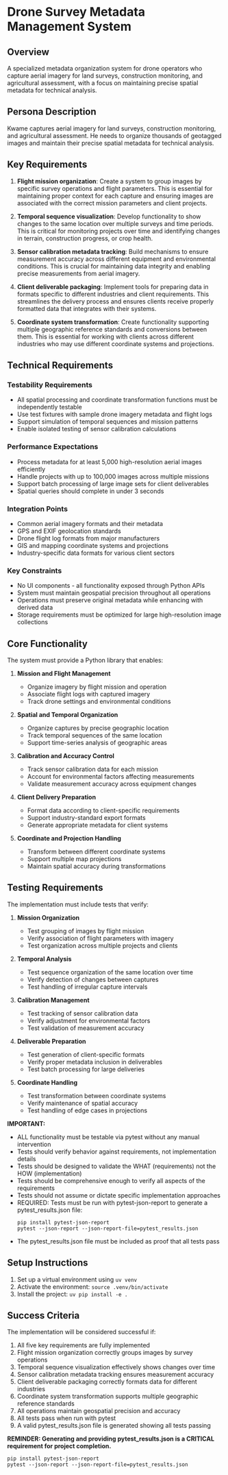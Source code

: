 # Drone Survey Metadata Management System

## Overview
A specialized metadata organization system for drone operators who capture aerial imagery for land surveys, construction monitoring, and agricultural assessment, with a focus on maintaining precise spatial metadata for technical analysis.

## Persona Description
Kwame captures aerial imagery for land surveys, construction monitoring, and agricultural assessment. He needs to organize thousands of geotagged images and maintain their precise spatial metadata for technical analysis.

## Key Requirements
1. **Flight mission organization**: Create a system to group images by specific survey operations and flight parameters. This is essential for maintaining proper context for each capture and ensuring images are associated with the correct mission parameters and client projects.

2. **Temporal sequence visualization**: Develop functionality to show changes to the same location over multiple surveys and time periods. This is critical for monitoring projects over time and identifying changes in terrain, construction progress, or crop health.

3. **Sensor calibration metadata tracking**: Build mechanisms to ensure measurement accuracy across different equipment and environmental conditions. This is crucial for maintaining data integrity and enabling precise measurements from aerial imagery.

4. **Client deliverable packaging**: Implement tools for preparing data in formats specific to different industries and client requirements. This streamlines the delivery process and ensures clients receive properly formatted data that integrates with their systems.

5. **Coordinate system transformation**: Create functionality supporting multiple geographic reference standards and conversions between them. This is essential for working with clients across different industries who may use different coordinate systems and projections.

## Technical Requirements

### Testability Requirements
- All spatial processing and coordinate transformation functions must be independently testable
- Use test fixtures with sample drone imagery metadata and flight logs
- Support simulation of temporal sequences and mission patterns
- Enable isolated testing of sensor calibration calculations

### Performance Expectations
- Process metadata for at least 5,000 high-resolution aerial images efficiently
- Handle projects with up to 100,000 images across multiple missions
- Support batch processing of large image sets for client deliverables
- Spatial queries should complete in under 3 seconds

### Integration Points
- Common aerial imagery formats and their metadata
- GPS and EXIF geolocation standards
- Drone flight log formats from major manufacturers
- GIS and mapping coordinate systems and projections
- Industry-specific data formats for various client sectors

### Key Constraints
- No UI components - all functionality exposed through Python APIs
- System must maintain geospatial precision throughout all operations
- Operations must preserve original metadata while enhancing with derived data
- Storage requirements must be optimized for large high-resolution image collections

## Core Functionality

The system must provide a Python library that enables:

1. **Mission and Flight Management**
   - Organize imagery by flight mission and operation
   - Associate flight logs with captured imagery
   - Track drone settings and environmental conditions

2. **Spatial and Temporal Organization**
   - Organize captures by precise geographic location
   - Track temporal sequences of the same location
   - Support time-series analysis of geographic areas

3. **Calibration and Accuracy Control**
   - Track sensor calibration data for each mission
   - Account for environmental factors affecting measurements
   - Validate measurement accuracy across equipment changes

4. **Client Delivery Preparation**
   - Format data according to client-specific requirements
   - Support industry-standard export formats
   - Generate appropriate metadata for client systems

5. **Coordinate and Projection Handling**
   - Transform between different coordinate systems
   - Support multiple map projections
   - Maintain spatial accuracy during transformations

## Testing Requirements

The implementation must include tests that verify:

1. **Mission Organization**
   - Test grouping of images by flight mission
   - Verify association of flight parameters with imagery
   - Test organization across multiple projects and clients

2. **Temporal Analysis**
   - Test sequence organization of the same location over time
   - Verify detection of changes between captures
   - Test handling of irregular capture intervals

3. **Calibration Management**
   - Test tracking of sensor calibration data
   - Verify adjustment for environmental factors
   - Test validation of measurement accuracy

4. **Deliverable Preparation**
   - Test generation of client-specific formats
   - Verify proper metadata inclusion in deliverables
   - Test batch processing for large deliveries

5. **Coordinate Handling**
   - Test transformation between coordinate systems
   - Verify maintenance of spatial accuracy
   - Test handling of edge cases in projections

**IMPORTANT:**
- ALL functionality must be testable via pytest without any manual intervention
- Tests should verify behavior against requirements, not implementation details
- Tests should be designed to validate the WHAT (requirements) not the HOW (implementation)
- Tests should be comprehensive enough to verify all aspects of the requirements
- Tests should not assume or dictate specific implementation approaches
- REQUIRED: Tests must be run with pytest-json-report to generate a pytest_results.json file:
  ```
  pip install pytest-json-report
  pytest --json-report --json-report-file=pytest_results.json
  ```
- The pytest_results.json file must be included as proof that all tests pass

## Setup Instructions
1. Set up a virtual environment using `uv venv`
2. Activate the environment: `source .venv/bin/activate`
3. Install the project: `uv pip install -e .`

## Success Criteria

The implementation will be considered successful if:

1. All five key requirements are fully implemented
2. Flight mission organization correctly groups images by survey operations
3. Temporal sequence visualization effectively shows changes over time
4. Sensor calibration metadata tracking ensures measurement accuracy
5. Client deliverable packaging correctly formats data for different industries
6. Coordinate system transformation supports multiple geographic reference standards
7. All operations maintain geospatial precision and accuracy
8. All tests pass when run with pytest
9. A valid pytest_results.json file is generated showing all tests passing

**REMINDER: Generating and providing pytest_results.json is a CRITICAL requirement for project completion.**
```
pip install pytest-json-report
pytest --json-report --json-report-file=pytest_results.json
```